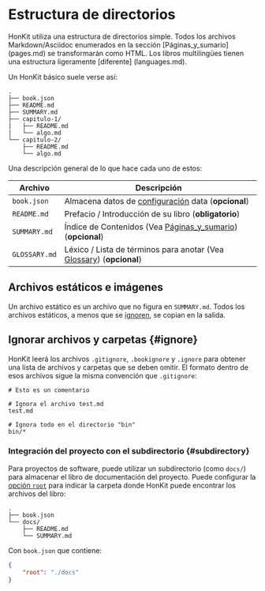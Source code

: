 # Estructura de directorios

HonKit utiliza una estructura de directorios simple. Todos los archivos Markdown/Asciidoc enumerados en la sección [Páginas_y_sumario] (pages.md) se transformarán como HTML. Los libros multilingües tienen una estructura ligeramente [diferente] (languages.md).

Un HonKit básico suele verse así:

```text
.
├── book.json
├── README.md
├── SUMMARY.md
├── capitulo-1/
|   ├── README.md
|   └── algo.md
└── capitulo-2/
    ├── README.md
    └── algo.md
```

Una descripción general de lo que hace cada uno de estos:

| Archivo | Descripción |
| -------- | ----------- |
| `book.json` | Almacena datos de [configuración](config.md) data (__opcional__) |
| `README.md` | Prefacio / Introducción de su libro (__obligatorio__) |
| `SUMMARY.md` | Índice de Contenidos (Vea [Páginas_y_sumario](pages.md)) (__opcional__) |
| `GLOSSARY.md` | Léxico / Lista de términos para anotar (Vea [Glossary](lexicon.md)) (__opcional__) |

## Archivos estáticos e imágenes

Un archivo estático es un archivo que no figura en `SUMMARY.md`. Todos los archivos estáticos, a menos que se [ignoren](#ignore), se copian en la salida.

## Ignorar archivos y carpetas {#ignore}

HonKit leerá los archivos `.gitignore`, `.bookignore` y `.ignore` para obtener una lista de archivos y carpetas que se deben omitir.
El formato dentro de esos archivos sigue la misma convención que `.gitignore`:

```text
# Esto es un comentario

# Ignora el archivo test.md
test.md

# Ignora todo en el directorio "bin"
bin/*
```

### Integración del proyecto con el subdirectorio {#subdirectory}

Para proyectos de software, puede utilizar un subdirectorio (como `docs/`) para almacenar el libro de documentación del proyecto. Puede configurar la [opción `root`](config.md) para indicar la carpeta donde HonKit puede encontrar los archivos del libro:

```text
.
├── book.json
└── docs/
    ├── README.md
    └── SUMMARY.md
```

Con `book.json` que contiene:

```json
{
    "root": "./docs"
}
```
